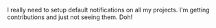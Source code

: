 I really need to setup default notifications on all my projects. I'm
getting contributions and just not seeing them. Doh!

